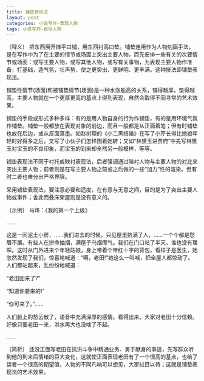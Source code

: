 ```yaml
---
title: 铺垫表现法
layout: post
categories: 小说写作-表现人物
tags: 小说写作-表现人物
---
```


〔释义〕 把东西展开摊平曰铺，用东西衬高曰垫。铺垫连用作为人物刻画手法，是在写作中为了在主要的情节或场面上突出主要人物，而先安排一些有关的次要情节或场面：或写主要人物，或写其他人物，或写有关事物，为表现主要人物作准备，打基础，造气氛，壮声势，使之更突出、更鲜明、更丰满。这种技法即铺垫表现法。

铺垫性情节(场面)和被铺垫情节(场面)是一种水涨船高的关系，铺得越厚，垫得越高，主要人物就在一个更厚更高的基点上得到表现，自然会取得不同寻常的艺术效果。

铺垫的手段或形式多种多样：有的是用人物自身的行为作铺垫，有的是用环境气氛作铺垫。铺垫一般都放在表现对象的前边，而且一般都是从正面着笔；但有时铺垫也放在后边，或从反面落墨。如赵树理的《小二黑结婚》在写了小芹长得比她娘年轻时好得多之后，又写了小伙子们怎样围着她转；又如“林黛玉进贾府”中先写林黛玉对宝玉的不良印象，而宝玉的到来却全然另一般模样，等等。

铺垫表现法不同于衬托或映衬表现法，后者强调通过陪衬人物与主要人物的对比来突出主要人物；前者则是在写主要人物之前或之后做的一些“加力”性的渲染。但有时二者也难分出严格界限。

采用铺垫表现法，要注意必要和适度，在有意与无意之间，目的是为了突出主要人物或事件；舍此而叠床架屋则是没有意义的。

〔示例〕 马烽：《我的第一个上级》

……

这是一间泥土小房，……我们进去的时候，只见屋里挤满了人，……一个个都是愁眉不展。有些人在拼命抽烟，满屋子乌烟瘴气。我们在门口站了半天，谁也没有理睬。这时从门外进来个年轻姑娘，身上带着个带红十字的背包，看样子是医生，她忽然发现了我们，惊喜地喊道：“啊，老田!”她这么一叫喊，把全屋人都惊动了。人们都站起来，乱纷纷地喊道：

“老田回来了?”

“知道你要来的!”

“你可来了。”……

人们脸上的愁云散了，语音中充满深厚的感情。看得出来，大家对老田十分信赖。好像只要老田一来，洪水再大也没啥了不起。

……

〔简析〕 还没正面写老田在抗洪斗争中精通业务、勇于献身的事迹，先写群众听到他的到来后情绪的巨大变化，这就使正面表现老田有了一个很高的基点，也给了读者一个很高的期望值，人物的不同凡响可以想见，大家拭目以待；这就是铺垫表现法的艺术效果。 